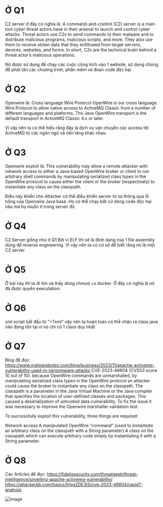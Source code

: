 # Ở Q1 
C2 server ở đây có nghĩa là:
A command-and-control (C2) server is a main tool cyber threat actors have in their arsenal to launch and control cyber attacks. 
Threat actors use C2s to send commands to their malware and to distribute malicious programs, malicious scripts, and more. 
They also use them to receive stolen data that they exfiltrated from target servers, devices, websites, and forms. 
In short, C2s are the technical brain behind a threat actor’s malicious operations.

Nó được sử dụng để chạy các cuộc công kích vào 1 website, sử dụng chúng để phát tán các chương trình, phần mềm và đoạn code độc hại

# Ở Q2
Openwire là:
Cross language Wire Protocol
OpenWire is our cross language Wire Protocol to allow native access to ActiveMQ Classic from a number of different languages and platforms.
The Java OpenWire transport is the default transport in ActiveMQ Classic 4.x or later.

Vì vậy nên ta có thể hiểu rằng đây là dịch vụ vận chuyển các access tới ActiveMQ từ các ngôn ngữ và nền tảng khác nhau

# Ở Q3
Openwire exploit là:
This vulnerability may allow a remote attacker with network access to either a Java-based OpenWire broker or client to run arbitrary shell commands by manipulating serialized class types in the OpenWire protocol to cause either the client or the broker (respectively) to instantiate any class on the classpath.

Điều này khiến cho Attacker có thể điều khiển server từ xa thông qua lỗ hổng của Openwire Java base. Họ có thể chạy bất cứ dòng code độc hại nào mà họ muốn ở trong server đó

# Ở Q4
C2 Server giống như ở Q1
Bởi vì ELF thì sẽ là định dạng của 1 file assembly dùng để reverse engineering. Vì vậy nên ta có cơ sở để biết rằng nó là một C2 server

# Ở Q5
Ở bài này thì ta đi tìm và thấy dòng chmod +x docker. Ở đây có nghĩa là nó đã được quyền executation.

# Ở Q6
xml script bắt đầu từ "<?xml" vậy nên ta hoàn toàn có thể nhận ra class java nào đang tồn tại vì nó chỉ có 1 class duy nhất

# Ở Q7
Blog để đọc: https://www.malwarebytes.com/blog/business/2023/11/apache-activemq-vulnerability-used-in-ransomware-attacks
CVE-2023-46604 (CVSS3 score 10 out of 10): because OpenWire commands are unmarshalled, by manipulating serialized class types in the OpenWire protocol an attacker could cause the broker to instantiate any class on the classpath. The classpath is a parameter in the Java Virtual Machine or the Java compiler that specifies the location of user-defined classes and packages. This caused a deserialization of untrusted data vulnerability. To fix the issue it was necessary to improve the Openwire marshaller validation test.

To successfully exploit this vulnerability, three things are required:

Network access
A manipulated OpenWire “command” (used to instantiate an arbitrary class on the classpath with a String parameter)
A class on the classpath which can execute arbitrary code simply by instantiating it with a String parameter.

# Ở Q8
Các Articles để đọc: https://fidelissecurity.com/threatgeek/threat-intelligence/unveiling-apache-activemq-vulnerability/
https://attackerkb.com/topics/IHsgZDE3tS/cve-2023-46604/rapid7-analysis

![image](https://github.com/anhshidou/EHCCTFTraining/assets/120787381/3d7cb0f0-6cf0-42e7-a655-d1719e84947f)
